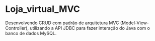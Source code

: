 # Loja_virtual_MVC
Desenvolvendo CRUD com padrão de arquitetura MVC (Model-View-Controller), utilizando a API JDBC para fazer interação do Java com o banco de dados MySQL.
